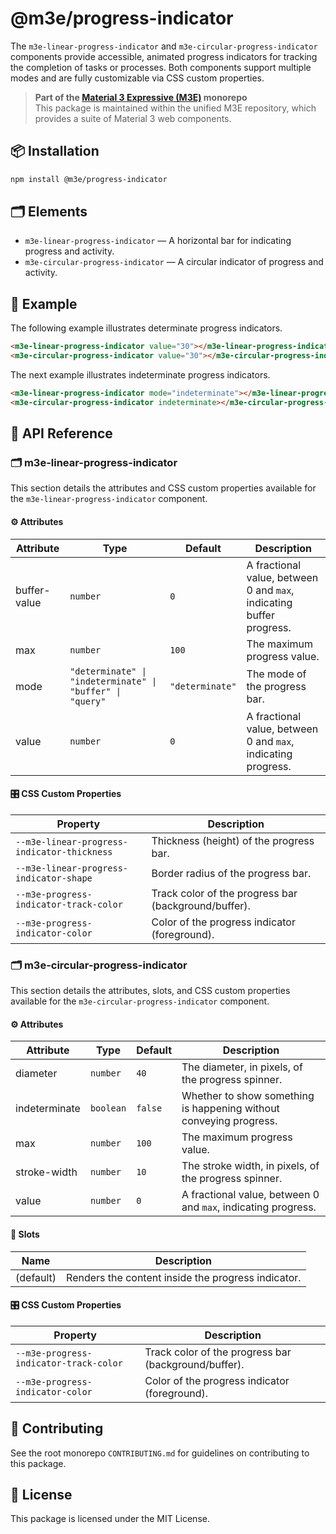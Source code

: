 # @m3e/progress-indicator

The `m3e-linear-progress-indicator` and `m3e-circular-progress-indicator` components provide accessible, animated progress indicators for tracking the completion of tasks or processes. Both components support multiple modes and are fully customizable via CSS custom properties.

> **Part of the [Material 3 Expressive (M3E)](../../README.md) monorepo**  
> This package is maintained within the unified M3E repository, which provides a suite of Material 3 web components.

## 📦 Installation

```bash
npm install @m3e/progress-indicator
```

## 🗂️ Elements

- `m3e-linear-progress-indicator` — A horizontal bar for indicating progress and activity.
- `m3e-circular-progress-indicator` — A circular indicator of progress and activity.

## 🧪 Example

The following example illustrates determinate progress indicators.

```html
<m3e-linear-progress-indicator value="30"></m3e-linear-progress-indicator>
<m3e-circular-progress-indicator value="30"></m3e-circular-progress-indicator>
```

The next example illustrates indeterminate progress indicators.

```html
<m3e-linear-progress-indicator mode="indeterminate"></m3e-linear-progress-indicator>
<m3e-circular-progress-indicator indeterminate></m3e-circular-progress-indicator>
```

## 📖 API Reference

### 🗂️ m3e-linear-progress-indicator

This section details the attributes and CSS custom properties available for the `m3e-linear-progress-indicator` component.

#### ⚙️ Attributes

| Attribute    | Type                                                      | Default         | Description                                                          |
| ------------ | --------------------------------------------------------- | --------------- | -------------------------------------------------------------------- |
| buffer-value | `number`                                                  | `0`             | A fractional value, between 0 and `max`, indicating buffer progress. |
| max          | `number`                                                  | `100`           | The maximum progress value.                                          |
| mode         | `"determinate" \| "indeterminate" \| "buffer" \| "query"` | `"determinate"` | The mode of the progress bar.                                        |
| value        | `number`                                                  | `0`             | A fractional value, between 0 and `max`, indicating progress.        |

#### 🎛️ CSS Custom Properties

| Property                                    | Description                                          |
| ------------------------------------------- | ---------------------------------------------------- |
| `--m3e-linear-progress-indicator-thickness` | Thickness (height) of the progress bar.              |
| `--m3e-linear-progress-indicator-shape`     | Border radius of the progress bar.                   |
| `--m3e-progress-indicator-track-color`      | Track color of the progress bar (background/buffer). |
| `--m3e-progress-indicator-color`            | Color of the progress indicator (foreground).        |

### 🗂️ m3e-circular-progress-indicator

This section details the attributes, slots, and CSS custom properties available for the `m3e-circular-progress-indicator` component.

#### ⚙️ Attributes

| Attribute     | Type      | Default | Description                                                        |
| ------------- | --------- | ------- | ------------------------------------------------------------------ |
| diameter      | `number`  | `40`    | The diameter, in pixels, of the progress spinner.                  |
| indeterminate | `boolean` | `false` | Whether to show something is happening without conveying progress. |
| max           | `number`  | `100`   | The maximum progress value.                                        |
| stroke-width  | `number`  | `10`    | The stroke width, in pixels, of the progress spinner.              |
| value         | `number`  | `0`     | A fractional value, between 0 and `max`, indicating progress.      |

#### 🧩 Slots

| Name      | Description                                        |
| --------- | -------------------------------------------------- |
| (default) | Renders the content inside the progress indicator. |

#### 🎛️ CSS Custom Properties

| Property                               | Description                                          |
| -------------------------------------- | ---------------------------------------------------- |
| `--m3e-progress-indicator-track-color` | Track color of the progress bar (background/buffer). |
| `--m3e-progress-indicator-color`       | Color of the progress indicator (foreground).        |

## 🤝 Contributing

See the root monorepo `CONTRIBUTING.md` for guidelines on contributing to this package.

## 📄 License

This package is licensed under the MIT License.

